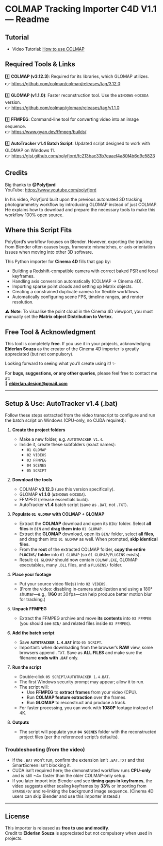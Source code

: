 # COLMAP Tracking Importer C4D V1.1 — Readme

## Tutorial
- Video Tutorial: [How to use COLMAP](https://www.youtube.com/watch?v=PhdEk_RxkGQ)

## Required Tools & Links
1️⃣ **COLMAP (v3.12.3)**: Required for its libraries, which GLOMAP utilizes.  
👉 https://github.com/colmap/colmap/releases/tag/3.12.0

2️⃣ **GLOMAP (v1.1.0)**: Faster reconstruction tool. Use the `WINDOWS-NOCUDA` version.  
👉 https://github.com/colmap/glomap/releases/tag/v1.1.0

3️⃣ **FFMPEG**: Command-line tool for converting video into an image sequence.  
👉 https://www.gyan.dev/ffmpeg/builds/

4️⃣ **AutoTracker v1.4 Batch Script**: Updated script designed to work with GLOMAP on Windows 11.  
👉 https://gist.github.com/polyfjord/fc213bac33b7eaaef4a80f4b6d9e5823

## Credits
Big thanks to **@Polyfjord**  
YouTube: https://www.youtube.com/polyfjord

In his video, Polyfjord built upon the previous automated 3D tracking photogrammetry workflow by introducing GLOMAP instead of just COLMAP. He explains how to download and prepare the necessary tools to make this workflow 100% open source.

## Where this Script Fits
Polyfjord’s workflow focuses on Blender. However, exporting the tracking from Blender often causes bugs, framerate mismatches, or axis orientation issues when moving into other 3D software.

This Python importer for **Cinema 4D** fills that gap by:
- Building a Redshift-compatible camera with correct baked PSR and focal keyframes.
- Handling axis conversion automatically (COLMAP → Cinema 4D).
- Importing sparse point clouds and setting up Matrix objects.
- Creating a constrained duplicate camera for flexible workflows.
- Automatically configuring scene FPS, timeline ranges, and render resolution.

⚠️ **Note**: To visualise the point cloud in the Cinema 4D viewport, you must manually set the **Matrix object Distribution to Vertex**.

## Free Tool & Acknowledgment
This tool is completely **free**. If you use it in your projects, acknowledging **Elderlan Souza** as the creator of the Cinema 4D importer is greatly appreciated (but not compulsory).

Looking forward to seeing what you’ll create using it! ✨

For **bugs, suggestions, or any other queries**, please feel free to contact me at:  
📧 **elderlan.design@gmail.com**

---

## Setup & Use: AutoTracker v1.4 (.bat)
Follow these steps extracted from the video transcript to configure and run the batch script on Windows (CPU-only, no CUDA required):

1. **Create the project folders**
   - Make a new folder, e.g. `AUTOTRACKER V1.4`.
   - Inside it, create these subfolders (exact names):
     - `01 GLOMAP`
     - `02 VIDEOS`
     - `03 FFMPEG`
     - `04 SCENES`
     - `05 SCRIPT`

2. **Download the tools**
   - COLMAP **v3.12.3** (use this version specifically).
   - GLOMAP **v1.1.0** (`WINDOWS-NOCUDA`).
   - FFMPEG (release essentials build).
   - AutoTracker **v1.4** batch script (save as `.BAT`, not `.TXT`).

3. **Populate `01 GLOMAP` with COLMAP + GLOMAP**
   - Extract the **COLMAP** download and open its `BIN/` folder. Select **all files** in `BIN` and **drag them into** `01 GLOMAP`.
   - Extract the **GLOMAP** download, open its `BIN/` folder, select **all files**, and drag them into `01 GLOMAP` as well. When prompted, **skip identical files**.
   - From the **root** of the extracted COLMAP folder, **copy the entire `PLUGINS/` folder** into `01 GLOMAP` (so `01 GLOMAP/PLUGINS` exists).
   - Result: `01 GLOMAP` should now contain `COLMAP.EXE`, GLOMAP executables, many `.DLL` files, and a `PLUGINS/` folder.

4. **Place your footage**
   - Put your source video file(s) into `02 VIDEOS`.
   - (From the video: disabling in‑camera stabilization and using a 180° shutter—e.g., **1/60** at 30 fps—can help produce better motion blur for tracking.)

5. **Unpack FFMPEG**
   - Extract the FFMPEG archive and move **its contents** into `03 FFMPEG` (you should see `BIN/` and related files inside `03 FFMPEG`).

6. **Add the batch script**
   - Save **`AUTOTRACKER 1.4.BAT`** into `05 SCRIPT`.
   - Important: when downloading from the browser’s **RAW** view, some browsers append `.TXT`. Save as **ALL FILES** and make sure the filename **ends with `.BAT`** only.

7. **Run the script**
   - Double‑click `05 SCRIPT/AUTOTRACKER 1.4.BAT`.
   - The first Windows security prompt may appear; allow it to run.
   - The script will:
     - Use **FFMPEG** to **extract frames** from your video (CPU).
     - Run **COLMAP feature extraction** over the frames.
     - Run **GLOMAP** to reconstruct and produce a track.
   - For faster processing, you can work with **1080P** footage instead of 4K.

8. **Outputs**
   - The script will populate your **`04 SCENES`** folder with the reconstructed project files (per the referenced script’s defaults).

### Troubleshooting (from the video)
- If the `.BAT` won’t run, confirm the extension isn’t `.BAT.TXT` and that SmartScreen isn’t blocking it.
- CUDA isn’t required here; the demonstrated workflow runs **CPU‑only** and is still ~4× faster than the older COLMAP‑only setup.
- If you later import into Blender and see **timing gaps in keyframes**, the video suggests either scaling keyframes by **33%** or importing from `SPARSE/0/` and re‑linking the background image sequence. (Cinema 4D users can skip Blender and use this importer instead.)

---

## License
This importer is released as **free to use and modify**.  
Credit to **Elderlan Souza** is appreciated but not compulsory when used in projects.